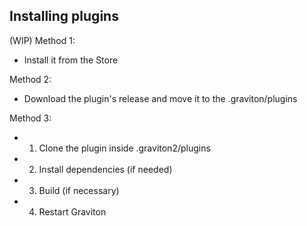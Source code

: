 ## Installing plugins

(WIP)
Method 1:
* Install it from the Store

Method 2:
* Download the plugin's release and move it to the .graviton/plugins

Method 3:
* 1. Clone the plugin inside .graviton2/plugins
* 2. Install dependencies (if needed)
* 3. Build (if necessary)
* 4. Restart Graviton

